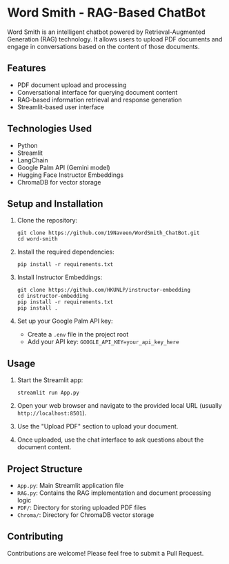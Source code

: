 # Word Smith - RAG-Based ChatBot

Word Smith is an intelligent chatbot powered by Retrieval-Augmented Generation (RAG) technology. It allows users to upload PDF documents and engage in conversations based on the content of those documents.

## Features

- PDF document upload and processing
- Conversational interface for querying document content
- RAG-based information retrieval and response generation
- Streamlit-based user interface

## Technologies Used

- Python
- Streamlit
- LangChain
- Google Palm API (Gemini model)
- Hugging Face Instructor Embeddings
- ChromaDB for vector storage

## Setup and Installation

1. Clone the repository:
   ```
   git clone https://github.com/19Naveen/WordSmith_ChatBot.git
   cd word-smith
   ```

2. Install the required dependencies:
   ```
   pip install -r requirements.txt
   ```

3. Install Instructor Embeddings:
   ```
   git clone https://github.com/HKUNLP/instructor-embedding
   cd instructor-embedding
   pip install -r requirements.txt
   pip install .
   ```

4. Set up your Google Palm API key:
   - Create a `.env` file in the project root
   - Add your API key: `GOOGLE_API_KEY=your_api_key_here`

## Usage

1. Start the Streamlit app:
   ```
   streamlit run App.py
   ```

2. Open your web browser and navigate to the provided local URL (usually `http://localhost:8501`).

3. Use the "Upload PDF" section to upload your document.

4. Once uploaded, use the chat interface to ask questions about the document content.

## Project Structure

- `App.py`: Main Streamlit application file
- `RAG.py`: Contains the RAG implementation and document processing logic
- `PDF/`: Directory for storing uploaded PDF files
- `Chroma/`: Directory for ChromaDB vector storage

## Contributing

Contributions are welcome! Please feel free to submit a Pull Request.
